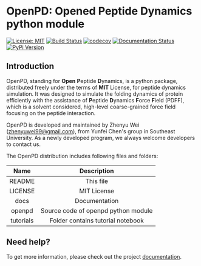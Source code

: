 # OpenPD: Opened Peptide Dynamics python module

[![License: MIT](https://img.shields.io/badge/License-MIT-yellow.svg)](https://opensource.org/licenses/MIT) 
[![Build Status](https://travis-ci.org/zhenyuwei99/openpd.svg?branch=main)](https://travis-ci.org/zhenyuwei99/openpd)
[![codecov](https://codecov.io/gh/zhenyuwei99/openpd/branch/main/graph/badge.svg?token=2O1CV31X7S)](https://codecov.io/gh/zhenyuwei99/openpd)
[![Documentation Status](https://readthedocs.org/projects/openpd/badge/?version=latest)](https://openpd.net/en/latest/?badge=latest) 
[![PyPi Version](https://img.shields.io/pypi/v/openpd.svg)](https://pypi.org/project/openpd/) 

## Introduction

OpenPD, standing for **Open** **P**eptide **D**ynamics, is a python package, distributed freely under the terms of
**MIT** License, for peptide dynamics simulation. It was designed to simulate the folding dynamics of protein efficiently with the assistance of **P**eptide **D**ynamics **F**orce **F**ield (PDFF), which is a solvent considered, high-level coarse-grained force field focusing on the peptide interaction. 

OpenPD is developed and maintained by Zhenyu Wei (zhenyuwei99@gmail.com), from Yunfei Chen's group in Southeast University. As a newly developed program, we always welcome developers to contact us.

The OpenPD distribution includes following files and folders:

|   Name    |             Description             |
| :-------: | :---------------------------------: |
|  README   |              This file              |
|  LICENSE  |             MIT License             |
|   docs    |            Documentation            |
|  openpd   | Source code of openpd python module |
| tutorials |  Folder contains tutorial notebook  |

## Need help?

To get more information, please check out the project [documentation](https://openpd.net/en/latest).
